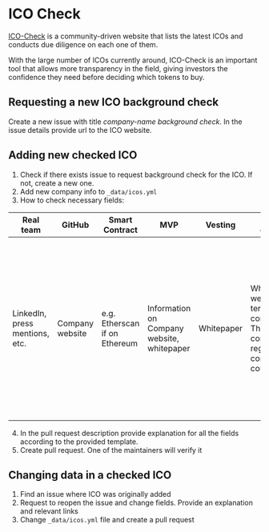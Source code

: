 # ICO Check

[ICO-Check](https://icocheck.io/) is a community-driven website that lists the latest ICOs and conducts due diligence on each one of them.            
             
With the large number of ICOs currently around, ICO-Check is an important tool that allows more transparency in the field, giving investors the confidence they need before deciding which tokens to buy.

## Requesting a new ICO background check
Create a new issue with title _company-name background check_. In the issue details provide url to the ICO website.

## Adding new checked ICO
1. Check if there exists issue to request background check for the ICO. If not, create a new one.
2. Add new company info to `_data/icos.yml`
3. How to check necessary fields:

| Real team                      | GitHub          | Smart Contract                | MVP                                        | Vesting    | Have a company                                                                                      | Location                             | Comments                                      | Date                        | Safe                                                                                                                  |
| ------------------------------ | --------------- | ----------------------------- | ------------------------------------------ | ---------- | --------------------------------------------------------------------------------------------------- | ------------------------------------ | --------------------------------------------- | --------------------------- | --------------------------------------------------------------------------------------------------------------------- |
| LinkedIn, press mentions, etc. | Company website | e.g. Etherscan if on Ethereum | Information on Company website, whitepaper | Whitepaper | Whitepaper, website, terms and conditions. Then check company registration in corresponding country | Place where most members are located | Additional remarks, provide links if possible | Whitepaper, comapny website | How would regular VC evaluate this project? Most of the cases if any field before this is "red" this will also be red |
4. In the pull request description provide explanation for all the fields according to the provided template.
5. Create pull request. One of the maintainers will verify it

## Changing data in a checked ICO
1. Find an issue where ICO was originally added
2. Request to reopen the issue and change fields. Provide an explanation and relevant links
3. Change `_data/icos.yml` file and create a pull request
